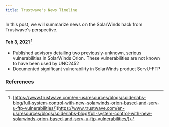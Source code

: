 ```yaml
---
title: Trustwave's News Timeline
---
```

In this post, we will summarize news on the SolarWinds hack from Trustwave's perspective.

#### Feb 3, 2021 [^trustwave20210203]
* Published advisory detailing two previously-unknown, serious vulnerabilities in SolarWinds Orion. These vulnerabilities are not known to have been used by UNC2452
* Documented significant vulnerability in SolarWinds product ServU-FTP

### References 
[^trustwave20210203]: [https://www.trustwave.com/en-us/resources/blogs/spiderlabs-blog/full-system-control-with-new-solarwinds-orion-based-and-serv-u-ftp-vulnerabilities/](https://www.trustwave.com/en-us/resources/blogs/spiderlabs-blog/full-system-control-with-new-solarwinds-orion-based-and-serv-u-ftp-vulnerabilities/)
